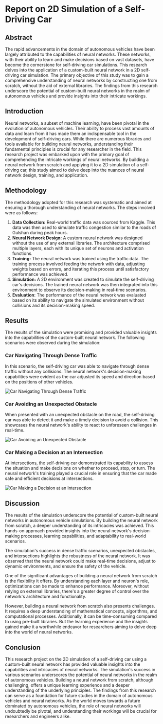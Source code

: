 #  Report on 2D Simulation of a Self-Driving Car

## Abstract

The rapid advancements in the domain of autonomous vehicles have been largely attributed to the capabilities of neural networks. These networks, with their ability to learn and make decisions based on vast datasets, have become the cornerstone for self-driving car simulations. This research delves into the application of a custom-built neural network in a 2D self-driving car simulation. The primary objective of this study was to gain a comprehensive understanding of neural networks by constructing one from scratch, without the aid of external libraries. The findings from this research underscore the potential of custom-built neural networks in the realm of autonomous vehicles and provide insights into their intricate workings.
## Introduction

Neural networks, a subset of machine learning, have been pivotal in the evolution of autonomous vehicles. Their ability to process vast amounts of data and learn from it has made them an indispensable tool in the development of self-driving cars. While there are numerous libraries and tools available for building neural networks, understanding their fundamental principles is crucial for any researcher in the field. This research project was embarked upon with the primary goal of comprehending the intricate workings of neural networks. By building a neural network from scratch and applying it to a 2D simulation of a self-driving car, this study aimed to delve deep into the nuances of neural network design, training, and application.
## Methodology

The methodology adopted for this research was systematic and aimed at ensuring a thorough understanding of neural networks. The steps involved were as follows:

1. **Data Collection:** Real-world traffic data was sourced from Kaggle. This data was then used to simulate traffic congestion similar to the roads of Gulshan during peak hours.
2. **Neural Network Design:** A custom neural network was designed without the use of any external libraries. The architecture comprised multiple layers, each with its unique set of neurons and activation functions.
3. **Training:** The neural network was trained using the traffic data. The training process involved feeding the network with data, adjusting weights based on errors, and iterating this process until satisfactory performance was achieved.
4. **Simulation:** A 2D environment was created to simulate the self-driving car's decisions. The trained neural network was then integrated into this environment to observe its decision-making in real-time scenarios.
5. **Evaluation:** The performance of the neural network was evaluated based on its ability to navigate the simulated environment without collisions and its decision-making speed.
## Results

The results of the simulation were promising and provided valuable insights into the capabilities of the custom-built neural network. The following scenarios were observed during the simulation:

### Car Navigating Through Dense Traffic

In this scenario, the self-driving car was able to navigate through dense traffic without any collisions. The neural network's decision-making capabilities were evident as the car adjusted its speed and direction based on the positions of other vehicles.

![Car Navigating Through Dense Traffic](https://app.noteable.io/gate/api/o/dc3abf1f-9786-4726-ba81-361660c252b3.png)

### Car Avoiding an Unexpected Obstacle

When presented with an unexpected obstacle on the road, the self-driving car was able to detect it and make a timely decision to avoid a collision. This showcases the neural network's ability to react to unforeseen challenges in real-time.

![Car Avoiding an Unexpected Obstacle](https://app.noteable.io/gate/api/o/8c44370e-4c4e-4ad3-a65f-f3ed9f129e6f.png)

### Car Making a Decision at an Intersection

At intersections, the self-driving car demonstrated its capability to assess the situation and make decisions on whether to proceed, stop, or turn. The neural network's training played a crucial role in ensuring that the car made safe and efficient decisions at intersections.

![Car Making a Decision at an Intersection](https://app.noteable.io/gate/api/o/b1e27c51-1eeb-400f-b9ba-5d1f91699467.png)

## Discussion

The results of the simulation underscore the potential of custom-built neural networks in autonomous vehicle simulations. By building the neural network from scratch, a deeper understanding of its intricacies was achieved. This hands-on approach provided insights into the neural network's decision-making processes, learning capabilities, and adaptability to real-world scenarios.

The simulation's success in dense traffic scenarios, unexpected obstacles, and intersections highlights the robustness of the neural network. It was observed that the neural network could make real-time decisions, adjust to dynamic environments, and ensure the safety of the vehicle.

One of the significant advantages of building a neural network from scratch is the flexibility it offers. By understanding each layer and neuron's role, optimizations can be made to enhance performance. Moreover, without relying on external libraries, there's a greater degree of control over the network's architecture and functionality.

However, building a neural network from scratch also presents challenges. It requires a deep understanding of mathematical concepts, algorithms, and computational processes. Additionally, it can be time-consuming compared to using pre-built libraries. But the learning experience and the insights gained make it a worthwhile endeavor for researchers aiming to delve deep into the world of neural networks.
## Conclusion

This research project on the 2D simulation of a self-driving car using a custom-built neural network has provided valuable insights into the capabilities and intricacies of neural networks. The simulation's success in various scenarios underscores the potential of neural networks in the realm of autonomous vehicles. Building a neural network from scratch, although challenging, offers a unique learning experience and a deeper understanding of the underlying principles. The findings from this research can serve as a foundation for future studies in the domain of autonomous vehicles and neural networks. As the world moves towards a future dominated by autonomous vehicles, the role of neural networks will undoubtedly be pivotal, and understanding their workings will be crucial for researchers and engineers alike.



